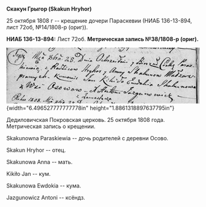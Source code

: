 **Скакун Грыгор (Skakun Hryhor)**

25 октября 1808 г -- крещение дочери Параскевии (НИАБ 136-13-894, лист
72об, №14/1808-р (ориг)).

**НИАБ 136-13-894:** Лист 72об. **Метрическая запись №38/1808-р
(ориг).**

![](./media/92cc6eb26b3901d9c6f24ab9f0c5f5b1ef146046.png){width="6.496527777777778in"
height="1.8861318897637795in"}

Дедиловичская Покровская церковь. 25 октября 1808 года. Метрическая
запись о крещении.

Skakunowna Paraskiewia -- дочь родителей с деревни Осово.

Skakun Hryhor -- отец.

Skakunowa Anna -- мать.

Kikiło Jan -- кум.

Skakunowa Ewdokia -- кума.

Jazgunowicz Antoni -- ксёндз.

